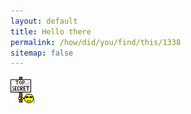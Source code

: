 ```yaml
---
layout: default
title: Hello there
permalink: /how/did/you/find/this/1338
sitemap: false
---
```


![top_secret](/assets/images/top_secret.gif)

